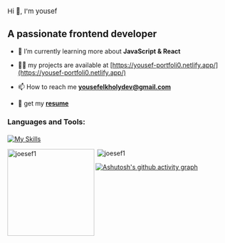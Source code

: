 <!-- ![Header](https://www.linkpicture.com/q/github-header-image.png) -->




<p style="font-size: 15px;" align="">Hi 👋, I'm yousef</p>

<h2 align="canter">A passionate frontend developer</h2>
<!-- <img src="https://encrypted-tbn0.gstatic.com/images?q=tbn:ANd9GcSstZYNAsssLmMpQOBgFo6mI4d47NG39wCa9RTjCiT-IdWE1vXiWVl1u14JUBctK4M6tbY&usqp=CAU" alt="" /> -->


<!-- <p align="left"> <img src="https://komarev.com/ghpvc/?username=joesef1&label=Profile%20views&color=0e75b6&style=flat" alt="joesef1" /> </p> -->
<!-- - 🔭 I’m currently working on **[Real mate](https://gregarious-fenglisu-350cf4.netlify.app/)**-->



- 🌱 I’m currently learning more about **JavaScript & React**

- 👨‍💻 my projects are available at [https://yousef-portfoli0.netlify.app/](https://yousef-portfoli0.netlify.app/)

- 📫 How to reach me **yousefelkholydev@gmail.com**

- 📝 get my **[resume](https://www.cakeresume.com/pdf/s--dkPfSGfYEihGkC-zC0C4SQ--/rGkjR.pdf)**
  
<!---  my profile on **[UpWork](https://www.upwork.com/freelancers/~01a3f97f872b1f60e1?viewMode=1)**
 -->




<p align="left">
</p>


<!-- <p>&nbsp;<img align="center" src="https://streak-stats.demolab.com/?user=joesef1&theme=tokyonight" alt="joesef1's GitHub Streak" /></p> -->

 
<h3 style="margin-bottom:20px" align="left">Languages and Tools:</h3>

[![My Skills](https://skillicons.dev/icons?i=html,css,js,react,tailwind,bootstrap,redux,firebase,netlify,vercel,vscode,git&perline=8)](https://skillicons.dev)















<p><img style="height: 195px;" align="left"  src="https://github-readme-stats.vercel.app/api/top-langs?username=joesef1&show_icons=true&locale=en&layout=compact&theme=tokyonight" alt="joesef1" /></p>


<p>&nbsp;<img align="center" src="https://github-readme-stats.vercel.app/api?username=joesef1&show_icons=true&locale=en&theme=tokyonight" alt="joesef1" /></p>








[![Ashutosh's github activity graph](https://github-readme-activity-graph.cyclic.app/graph?username=joesef1&theme=react-dark)](https://github.com/ashutosh00710/github-readme-activity-graph)


